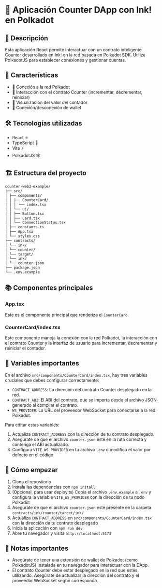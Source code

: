 # 🦑 Aplicación Counter DApp con Ink! en Polkadot

## 📝 Descripción

Esta aplicación React permite interactuar con un contrato inteligente Counter desarrollado en Ink! en la red basada en Polkadot SDK. Utiliza PolkadotJS para establecer conexiones y gestionar cuentas.

## 🚀 Características

- 🔗 Conexión a la red Polkadot
- 🔢 Interacción con el contrato Counter (incrementar, decrementar, reiniciar)
- 💼 Visualización del valor del contador
- 🔄 Conexión/desconexión de wallet

## 🛠️ Tecnologías utilizadas

- React ⚛️
- TypeScript 📘
- Vite ⚡
- PolkadotJS 🕸️

## 🏗️ Estructura del proyecto

```sh
counter-web3-example/
├── src/
│ ├── components/
│ │ ├── CounterCard/
│ │ │ └── index.tsx
│ │ └── ui/
│ │ ├── Button.tsx
│ │ ├── Card.tsx
│ │ └── ConnectionStatus.tsx
│ ├── constants.ts
│ ├── App.tsx
│ └── styles.css
├── contracts/
│ └── ink/
│ └── counter/
│ └── target/
│ └── ink/
│ └── counter.json
├── package.json
└── .env.example
```

## 📚 Componentes principales

### App.tsx

Este es el componente principal que renderiza el `CounterCard`.

### CounterCard/index.tsx

Este componente maneja la conexión con la red Polkadot, la interacción con el contrato Counter y la interfaz de usuario para incrementar, decrementar y reiniciar el contador.

## 🔧 Variables importantes

En el archivo `src/components/CounterCard/index.tsx`, hay tres variables cruciales que debes configurar correctamente:

- `CONTRACT_ADDRESS`: La dirección del contrato Counter desplegado en la red.
- `CONTRACT_ABI`: El ABI del contrato, que se importa desde el archivo JSON generado al compilar el contrato.
- `WS_PROVIDER`: La URL del proveedor WebSocket para conectarse a la red Polkadot.

Para editar estas variables:

1. Actualiza `CONTRACT_ADDRESS` con la dirección de tu contrato desplegado.
2. Asegúrate de que el archivo `counter.json` esté en la ruta correcta y contenga el ABI actualizado.
3. Configura `VITE_WS_PROVIDER` en tu archivo `.env` o modifica el valor por defecto en el código.

## 🚦 Cómo empezar

1. Clona el repositorio
2. Instala las dependencias con `npm install`
3. (Opcional, para usar deploy.ts) Copia el archivo `.env.example` a `.env` y configura la variable `VITE_WS_PROVIDER` con la dirección de tu nodo Polkadot
4. Asegúrate de que el archivo `counter.json` esté presente en la carpeta `contracts/ink/counter/target/ink/`
5. Actualiza `CONTRACT_ADDRESS` en `src/components/CounterCard/index.tsx` con la dirección de tu contrato desplegado
6. Inicia la aplicación con `npm run dev`
7. Abre tu navegador y visita `http://localhost:5173`

## 📝 Notas importantes

- Asegúrate de tener una extensión de wallet de Polkadot (como PolkadotJS) instalada en tu navegador para interactuar con la DApp.
- El contrato Counter debe estar desplegado en la red que estés utilizando. Asegúrate de actualizar la dirección del contrato y el proveedor WebSocket según corresponda.
